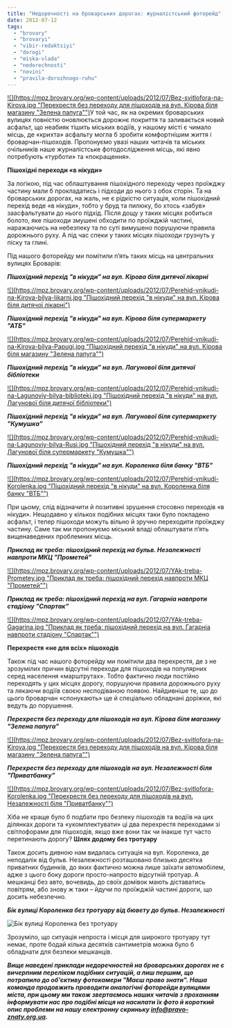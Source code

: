```yaml
---
title: "Недоречності на броварських дорогах: журналістський фоторейд"
date: 2012-07-12
tags: 
  - "brovary"
  - "brovaryi"
  - "vibir-redaktsiyi"
  - "dorogi"
  - "miska-vlada"
  - "nedorechnosti"
  - "novini"
  - "pravila-dorozhnogo-ruhu"
---
```


[![](https://mpz.brovary.org/wp-content/uploads/2012/07/Bez-svitlofora-na-Kirova.jpg "Перехрестя без переходу для пішоходів на вул. Кірова біля магазину "Зелена папуга"")](https://mpz.brovary.org/wp-content/uploads/2012/07/Bez-svitlofora-na-Kirova.jpg)У той час, як на окремих броварських вулицях повністю оновлюється дорожнє покриття та заливається новий асфальт, що неабияк тішить міських водіїв, у нашому місті є чимало місць, де «крихта» асфальту могла б зробити комфортнішим життя і броварчан-пішоходів. Пропонуємо увазі наших читачів та міських очільників наше журналістське фотодослідження місць, які явно потребують «турботи» та «покращення».

**Пішохідні переходи «в нікуди»**

За логікою, під час облаштування пішохідного переходу через проїжджу частину мали б прокладатись і підходи до нього з обох сторін. Та на броварських дорогах, на жаль, не є рідкістю ситуація, коли пішохідний перехід веде «в нікуди», тобто у бруд та пилюку, бо хтось «забув» заасфальтувати до нього підхід. Після дощу у таких місцях робиться болото, яке пішоходи змушені обходити по проїжджій частині, наражаючись на небезпеку та по суті вимушено порушуючи правила дорожнього руху. А під час спеки у таких місцях пішоходи грузнуть у піску та глині.

Під нашого фоторейду ми помітили п’ять таких місць на центральних вулицях Броварів:

_**Пішохідний перехід "в нікуди" на вул. Кірова біля дитячої лікарні**_

[![](https://mpz.brovary.org/wp-content/uploads/2012/07/Perehid-vnikudi-na-Kirova-bilya-likarni.jpg "Пішохідний перехід "в нікуди" на вул. Кірова біля дитячої лікарні")](https://mpz.brovary.org/wp-content/uploads/2012/07/Perehid-vnikudi-na-Kirova-bilya-likarni.jpg)

_**Пішохідний перехід "в нікуди" на вул. Кірова біля супермаркету "АТБ"**_

[![](https://mpz.brovary.org/wp-content/uploads/2012/07/Perehid-vnikudi-na-Kirova-bilya-Papugi.jpg "Пішохідний перехід "в нікуди" на вул. Кірова біля магазину "Зелена папуга"")](https://mpz.brovary.org/wp-content/uploads/2012/07/Perehid-vnikudi-na-Kirova-bilya-Papugi.jpg)

_**Пішохідний перехід "в нікуди" на вул. Лагунової біля дитячої бібліотеки**_

[![](https://mpz.brovary.org/wp-content/uploads/2012/07/Perehid-vnikudi-na-Lagunoviy-bilya-biblioteki.jpg "Пішохідний перехід "в нікуди" на вул. Лагунової біля дитячої бібліотеки")](https://mpz.brovary.org/wp-content/uploads/2012/07/Perehid-vnikudi-na-Lagunoviy-bilya-biblioteki.jpg)

_**Пішохідний перехід "в нікуди" на вул. Лагунової біля супермаркету "Кумушка"**_

[![](https://mpz.brovary.org/wp-content/uploads/2012/07/Perehid-vnikudi-na-Lagunoviy-bilya-Rusi.jpg "Пішохідний перехід "в нікуди" на вул. Лагунової біля супермаркету "Кумушка"")](https://mpz.brovary.org/wp-content/uploads/2012/07/Perehid-vnikudi-na-Lagunoviy-bilya-Rusi.jpg)

_**Пішохідний перехід "в нікуди" на вул. Короленка біля банку "ВТБ"**_

[![](https://mpz.brovary.org/wp-content/uploads/2012/07/Perehid-vnikudi-Korolenka.jpg "Пішохідний перехід "в нікуди" на вул. Короленка біля банку "ВТБ"")](https://mpz.brovary.org/wp-content/uploads/2012/07/Perehid-vnikudi-Korolenka.jpg)

При цьому, слід відзначити й позитивні зрушення стосовно переходів «в нікуди». Нещодавно у кількох подібних місцях таки було покладено асфальт, і тепер пішоходи можуть вільно й зручно переходити проїжджу частину. Саме так ми пропонуємо міський владі облаштувати п’ять вищенаведених проблемних місць.

_**Приклад як треба: пішохідний перехід на бульв. Незалежності навпроти МКЦ "Прометей"**_

[![](https://mpz.brovary.org/wp-content/uploads/2012/07/YAk-treba-Prometey.jpg "Приклад як треба: пішохідний перехід навпроти МКЦ "Прометей"")](https://mpz.brovary.org/wp-content/uploads/2012/07/YAk-treba-Prometey.jpg)

_**Приклад як треба: пішохідний перехід на вул. Гагарніа навпроти стадіону "Спартак"**_

[![](https://mpz.brovary.org/wp-content/uploads/2012/07/YAk-treba-Gagarina.jpg "Приклад як треба: пішохідний перехід на вул. Гагарніа навпроти стадіону "Спартак"")](https://mpz.brovary.org/wp-content/uploads/2012/07/YAk-treba-Gagarina.jpg)

**Перехрестя «не для всіх» пішоходів**

Також під час нашого фоторейду ми помітили два перехрестя, де з не зрозумілих причин відсутні переходи для пішоходів на популярних серед населення «марштрутах». Тобто фактично люди постійно переходять у цих місцях дорогу, порушуючи правила дорожнього руху та лякаючи водіїв своєю несподіваною появою. Найдивніше те, що до цього броварчан «спонукають» ще й спеціально обладнані доріжки, які ведуть до порушення.

_**Перехрестя без переходу для пішоходів на вул. Кірова біля магазину "Зелена папуга"**_

[![](https://mpz.brovary.org/wp-content/uploads/2012/07/Bez-svitlofora-na-Kirova.jpg "Перехрестя без переходу для пішоходів на вул. Кірова біля магазину "Зелена папуга"")](https://mpz.brovary.org/wp-content/uploads/2012/07/Bez-svitlofora-na-Kirova.jpg)

_**Перехрестя без переходу для пішоходів на вул. Незалежності біля "Приватбанку"**_

[![](https://mpz.brovary.org/wp-content/uploads/2012/07/Bez-svitlofora-Korolenka.jpg "Перехрестя без переходу для пішоходів на вул. Незалежності біля "Приватбанку"")](https://mpz.brovary.org/wp-content/uploads/2012/07/Bez-svitlofora-Korolenka.jpg)

Хіба не краще було б подбати про безпеку пішоходів та водіїв на цих ділянках дороги та «укомплектувати» ці два перехрестя переходами зі світлофорами для пішоходів, якщо вже вони так чи інакше тут часто перетинають дорогу? **Шлях додому без тротуару**

Також досить дивною нам видалась ситуація на вул. Короленка, де неподалік від бульв. Незалежності розташовано близько десятка приватних будинків, до яких фактично можна лише заїхати автомобілем, адже з цього боку дороги просто-напросто відсутній тротуар. А мешканці без авто, вочевидь, до своїх домівок мають діставатись повітрям, або знову ж таки – йдучи по проїжджій частині дороги, що досить небезпечно.

_**Бік вулиці Короленка без тротуару від бювету до бульв. Незалежності**_

![](https://mpz.brovary.org/wp-content/uploads/2012/07/Bez-trotuaru-Korolenka.jpg "Бік вулиці Короленка без тротуару")

Зрозуміло, що ситуація непроста і місця для широкого тротуару тут немає, проте бодай кілька десятків сантиметрів можна було б обладнати для безпеки мешканців.

_**Вище наведені приклади недоречностей на броварських дорогах не є вичерпним переліком подібних ситуацій, а лиш першим, що потрапило до об'єктиву фотокамери "Маєш право знати". Наша команда продовжить проводити аналогічні фоторейди вулицями міста, при цьому ми також звертаємось наших читачів з проханням інформувати нас про подібні місця на насилати їх фото й короткий опис проблеми на нашу електронну скриньку [info@pravo-znaty.org.ua](mailto:info@pravo-znaty.org.ua).**_
